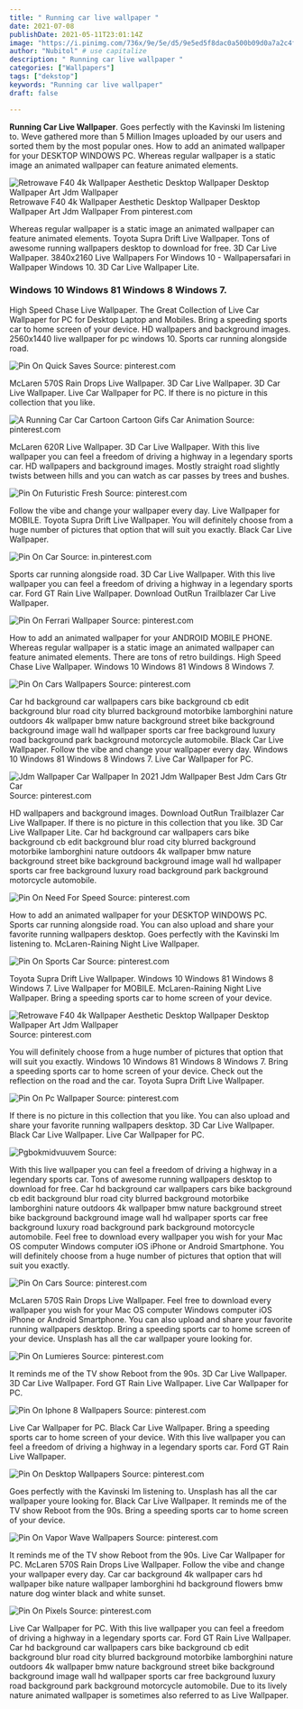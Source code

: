 ```yaml
---
title: " Running car live wallpaper "
date: 2021-07-08
publishDate: 2021-05-11T23:01:14Z
image: "https://i.pinimg.com/736x/9e/5e/d5/9e5ed5f8dac0a500b09d0a7a2c4ff5a1.jpg"
author: "Nubitol" # use capitalize
description: " Running car live wallpaper "
categories: ["Wallpapers"]
tags: ["dekstop"]
keywords: "Running car live wallpaper"
draft: false

---
```



**Running Car Live Wallpaper**. Goes perfectly with the Kavinski Im listening to. Weve gathered more than 5 Million Images uploaded by our users and sorted them by the most popular ones. How to add an animated wallpaper for your DESKTOP WINDOWS PC. Whereas regular wallpaper is a static image an animated wallpaper can feature animated elements.

![Retrowave F40 4k Wallpaper Aesthetic Desktop Wallpaper Desktop Wallpaper Art Jdm Wallpaper](https://i.pinimg.com/originals/8c/b6/b0/8cb6b02789f83411bb77db45f6c53ee1.jpg "Retrowave F40 4k Wallpaper Aesthetic Desktop Wallpaper Desktop Wallpaper Art Jdm Wallpaper")
Retrowave F40 4k Wallpaper Aesthetic Desktop Wallpaper Desktop Wallpaper Art Jdm Wallpaper From pinterest.com


Whereas regular wallpaper is a static image an animated wallpaper can feature animated elements. Toyota Supra Drift Live Wallpaper. Tons of awesome running wallpapers desktop to download for free. 3D Car Live Wallpaper. 3840x2160 Live Wallpapers For Windows 10 - Wallpapersafari in Wallpaper Windows 10. 3D Car Live Wallpaper Lite.

### Windows 10 Windows 81 Windows 8 Windows 7.

High Speed Chase Live Wallpaper. The Great Collection of Live Car Wallpaper for PC for Desktop Laptop and Mobiles. Bring a speeding sports car to home screen of your device. HD wallpapers and background images. 2560x1440 live wallpaper for pc windows 10. Sports car running alongside road.


![Pin On Quick Saves](https://i.pinimg.com/originals/1a/65/cc/1a65cce9282106a124ef426bd929cffc.jpg "Pin On Quick Saves")
Source: pinterest.com

McLaren 570S Rain Drops Live Wallpaper. 3D Car Live Wallpaper. 3D Car Live Wallpaper. Live Car Wallpaper for PC. If there is no picture in this collection that you like.

![A Running Car Car Cartoon Cartoon Gifs Car Animation](https://i.pinimg.com/originals/65/5d/2d/655d2da400a648abca600766a89deead.gif "A Running Car Car Cartoon Cartoon Gifs Car Animation")
Source: pinterest.com

McLaren 620R Live Wallpaper. 3D Car Live Wallpaper. With this live wallpaper you can feel a freedom of driving a highway in a legendary sports car. HD wallpapers and background images. Mostly straight road slightly twists between hills and you can watch as car passes by trees and bushes.

![Pin On Futuristic Fresh](https://i.pinimg.com/originals/cd/88/bd/cd88bddac27517828cae19214e79bc0e.jpg "Pin On Futuristic Fresh")
Source: pinterest.com

Follow the vibe and change your wallpaper every day. Live Wallpaper for MOBILE. Toyota Supra Drift Live Wallpaper. You will definitely choose from a huge number of pictures that option that will suit you exactly. Black Car Live Wallpaper.

![Pin On Car](https://i.pinimg.com/564x/d8/6c/81/d86c815f108c41e20f54a9a79d5d7ade.jpg "Pin On Car")
Source: in.pinterest.com

Sports car running alongside road. 3D Car Live Wallpaper. With this live wallpaper you can feel a freedom of driving a highway in a legendary sports car. Ford GT Rain Live Wallpaper. Download OutRun Trailblazer Car Live Wallpaper.

![Pin On Ferrari Wallpaper](https://i.pinimg.com/originals/19/28/e5/1928e5c8a52f458607b93d81bd24b75a.png "Pin On Ferrari Wallpaper")
Source: pinterest.com

How to add an animated wallpaper for your ANDROID MOBILE PHONE. Whereas regular wallpaper is a static image an animated wallpaper can feature animated elements. There are tons of retro buildings. High Speed Chase Live Wallpaper. Windows 10 Windows 81 Windows 8 Windows 7.

![Pin On Cars Wallpapers](https://i.pinimg.com/originals/fb/24/de/fb24dec9ed8b8e5f668b4ca58a78c5b6.jpg "Pin On Cars Wallpapers")
Source: pinterest.com

Car hd background car wallpapers cars bike background cb edit background blur road city blurred background motorbike lamborghini nature outdoors 4k wallpaper bmw nature background street bike background background image wall hd wallpaper sports car free background luxury road background park background motorcycle automobile. Black Car Live Wallpaper. Follow the vibe and change your wallpaper every day. Windows 10 Windows 81 Windows 8 Windows 7. Live Car Wallpaper for PC.

![Jdm Wallpaper Car Wallpaper In 2021 Jdm Wallpaper Best Jdm Cars Gtr Car](https://i.pinimg.com/originals/25/c0/e6/25c0e66d1919d7edf280f9653bd714e1.png "Jdm Wallpaper Car Wallpaper In 2021 Jdm Wallpaper Best Jdm Cars Gtr Car")
Source: pinterest.com

HD wallpapers and background images. Download OutRun Trailblazer Car Live Wallpaper. If there is no picture in this collection that you like. 3D Car Live Wallpaper Lite. Car hd background car wallpapers cars bike background cb edit background blur road city blurred background motorbike lamborghini nature outdoors 4k wallpaper bmw nature background street bike background background image wall hd wallpaper sports car free background luxury road background park background motorcycle automobile.

![Pin On Need For Speed](https://i.pinimg.com/originals/fd/5d/ba/fd5dbae249a32475353964d33d834258.jpg "Pin On Need For Speed")
Source: pinterest.com

How to add an animated wallpaper for your DESKTOP WINDOWS PC. Sports car running alongside road. You can also upload and share your favorite running wallpapers desktop. Goes perfectly with the Kavinski Im listening to. McLaren-Raining Night Live Wallpaper.

![Pin On Sports Car](https://i.pinimg.com/originals/0c/6b/56/0c6b56db26686f45906cb599632883d8.jpg "Pin On Sports Car")
Source: pinterest.com

Toyota Supra Drift Live Wallpaper. Windows 10 Windows 81 Windows 8 Windows 7. Live Wallpaper for MOBILE. McLaren-Raining Night Live Wallpaper. Bring a speeding sports car to home screen of your device.

![Retrowave F40 4k Wallpaper Aesthetic Desktop Wallpaper Desktop Wallpaper Art Jdm Wallpaper](https://i.pinimg.com/originals/8c/b6/b0/8cb6b02789f83411bb77db45f6c53ee1.jpg "Retrowave F40 4k Wallpaper Aesthetic Desktop Wallpaper Desktop Wallpaper Art Jdm Wallpaper")
Source: pinterest.com

You will definitely choose from a huge number of pictures that option that will suit you exactly. Windows 10 Windows 81 Windows 8 Windows 7. Bring a speeding sports car to home screen of your device. Check out the reflection on the road and the car. Toyota Supra Drift Live Wallpaper.

![Pin On Pc Wallpaper](https://i.pinimg.com/originals/ab/c4/85/abc4855678bb0b4d3198804b4b95add3.jpg "Pin On Pc Wallpaper")
Source: pinterest.com

If there is no picture in this collection that you like. You can also upload and share your favorite running wallpapers desktop. 3D Car Live Wallpaper. Black Car Live Wallpaper. Live Car Wallpaper for PC.

![Pgbokmidvuuvem](https://i.pinimg.com/originals/bc/96/01/bc9601a22b9b41799efcff0498482fd8.jpg "Pgbokmidvuuvem")
Source: 

With this live wallpaper you can feel a freedom of driving a highway in a legendary sports car. Tons of awesome running wallpapers desktop to download for free. Car hd background car wallpapers cars bike background cb edit background blur road city blurred background motorbike lamborghini nature outdoors 4k wallpaper bmw nature background street bike background background image wall hd wallpaper sports car free background luxury road background park background motorcycle automobile. Feel free to download every wallpaper you wish for your Mac OS computer Windows computer iOS iPhone or Android Smartphone. You will definitely choose from a huge number of pictures that option that will suit you exactly.

![Pin On Cars](https://i.pinimg.com/originals/99/6b/c5/996bc5d86af1af3d6b91a2245c313808.png "Pin On Cars")
Source: pinterest.com

McLaren 570S Rain Drops Live Wallpaper. Feel free to download every wallpaper you wish for your Mac OS computer Windows computer iOS iPhone or Android Smartphone. You can also upload and share your favorite running wallpapers desktop. Bring a speeding sports car to home screen of your device. Unsplash has all the car wallpaper youre looking for.

![Pin On Lumieres](https://i.pinimg.com/736x/67/c0/98/67c0983429b551cfe1805eb5d982ecde.jpg "Pin On Lumieres")
Source: pinterest.com

It reminds me of the TV show Reboot from the 90s. 3D Car Live Wallpaper. 3D Car Live Wallpaper. Ford GT Rain Live Wallpaper. Live Car Wallpaper for PC.

![Pin On Iphone 8 Wallpapers](https://i.pinimg.com/originals/5c/e4/2c/5ce42cfe975f87d88981f83edfc1e7da.jpg "Pin On Iphone 8 Wallpapers")
Source: pinterest.com

Live Car Wallpaper for PC. Black Car Live Wallpaper. Bring a speeding sports car to home screen of your device. With this live wallpaper you can feel a freedom of driving a highway in a legendary sports car. Ford GT Rain Live Wallpaper.

![Pin On Desktop Wallpapers](https://i.pinimg.com/originals/fd/f2/06/fdf206edf9b106ae1f295618f6186cbd.jpg "Pin On Desktop Wallpapers")
Source: pinterest.com

Goes perfectly with the Kavinski Im listening to. Unsplash has all the car wallpaper youre looking for. Black Car Live Wallpaper. It reminds me of the TV show Reboot from the 90s. Bring a speeding sports car to home screen of your device.

![Pin On Vapor Wave Wallpapers](https://i.pinimg.com/564x/3f/4d/e8/3f4de82e666b003cbdbeea7fdaa686b7.jpg "Pin On Vapor Wave Wallpapers")
Source: pinterest.com

It reminds me of the TV show Reboot from the 90s. Live Car Wallpaper for PC. McLaren 570S Rain Drops Live Wallpaper. Follow the vibe and change your wallpaper every day. Car car background 4k wallpaper cars hd wallpaper bike nature wallpaper lamborghini hd background flowers bmw nature dog winter black and white sunset.

![Pin On Pixels](https://i.pinimg.com/736x/9e/5e/d5/9e5ed5f8dac0a500b09d0a7a2c4ff5a1.jpg "Pin On Pixels")
Source: pinterest.com

Live Car Wallpaper for PC. With this live wallpaper you can feel a freedom of driving a highway in a legendary sports car. Ford GT Rain Live Wallpaper. Car hd background car wallpapers cars bike background cb edit background blur road city blurred background motorbike lamborghini nature outdoors 4k wallpaper bmw nature background street bike background background image wall hd wallpaper sports car free background luxury road background park background motorcycle automobile. Due to its lively nature animated wallpaper is sometimes also referred to as Live Wallpaper.


